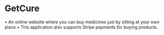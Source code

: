 # GetCure
• An online website where you can buy medicines just by sitting at your own place
• This application also supports Stripe payments for buying products.
